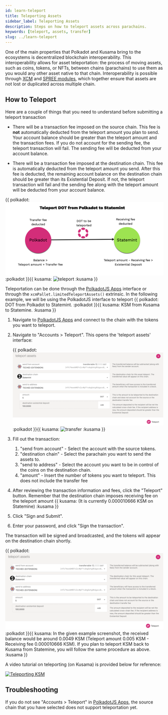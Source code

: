 ```yaml
---
id: learn-teleport
title: Teleporting Assets
sidebar_label: Teleporting Assets
description: Steps on how to teleport assets across parachains.
keywords: [teleport, assets, transfer]
slug: ../learn-teleport
---
```


One of the main properties that Polkadot and Kusama bring to the ecosystems is decentralized
blockchain interoperability. This interoperability allows for asset teleportation: the process of
moving assets, such as coins, tokens, or NFTs, between chains (parachains) to use them as you would
any other asset native to that chain. Interoperability is possible through [XCM][] and [SPREE
modules][], which together ensure that assets are not lost or duplicated across multiple chain.

## How to Teleport

Here are a couple of things that you need to understand before submitting a teleport transaction

- There will be a transaction fee imposed on the source chain. This fee is **not** automatically
  deducted from the teleport amount you plan to send. Your account balance should be greater than
  the teleport amount and the transaction fees. If you do not account for the sending fee, the
  teleport transaction will fail. The sending fee will be deducted from your account balance.

- There will be a transaction fee imposed at the destination chain. This fee is automatically
  deducted from the teleport amount you send. After this fee is deducted, the remaining account
  balance on the destination chain should be greater than its Existential Deposit. If not, the
  teleport transaction will fail and the sending fee along with the teleport amount will be deducted
  from your account balance.


{{ polkadot: ![teleport](../assets/Teleport-DOT-Statemint.png) :polkadot }}{{ kusama: ![teleport](../assets/kusama/KSM-teleport-small.png) :kusama }}
  

Teleportation can be done through the [PolkadotJS Apps] interface or through the
`xcmPallet.limitedTeleportAssets()` extrinsic. In the following example, we will be using the
PolkadotJS interface to teleport {{ polkadot: DOT from Polkadot to Statemint. :polkadot }}{{ kusama: KSM from Kusama to Statemine. :kusama }}

1. Navigate to [PolkadotJS Apps] and connect to the chain with the tokens you want to teleport.
2. Navigate to "Accounts > Teleport". This opens the 'teleport assets' interface:

   {{ polkadot: ![teleport](../assets/statemint/Statemint-Teleport-2.png) :polkadot }}{{ kusama: ![transfer](../assets/kusama/ksm-teleport-apps.png) :kusama }}

3. Fill out the transaction:
   1. "send from account" - Select the account with the source tokens.
   2. "destination chain" - Select the parachain you want to send the assets to.
   3. "send to address" - Select the account you want to be in control of the coins on the
      destination chain.
   4. "amount" - Insert the number of tokens you want to teleport. This does not include the
      transfer fee
4. After reviewing the transaction information and fees, click the "Teleport" button. Remember that
   the destination chain imposes receiving fee on the teleport amount {{ kusama: (It is currently 0.000010666 KSM on
   Statemine) :kusama }}
5. Click "Sign and Submit".
6. Enter your password, and click "Sign the transaction".

The transaction will be signed and broadcasted, and the tokens will appear on the destination chain
shortly. 

{{ polkadot: ![teleport balance](../assets/statemint/Statemint-Teleport-2.png)  :polkadot }}{{ kusama: In the given example screenshot, the received balance would be around 0.0049 KSM (Teleport amount
0.005 KSM - Receiving fee 0.000010666 KSM). If you plan to teleport KSM back to Kusama from Statemine, you
will follow the same procedure as above. :kusama }}

A video tutorial on teleporting (on Kusama) is provided below for reference:

[![Teleporting KSM](https://img.youtube.com/vi/PGyDpH2kad8/0.jpg)](https://youtu.be/PGyDpH2kad8)

## Troubleshooting

If you do not see "Accounts > Teleport" in [PolkadotJS Apps], the source chain that you have
selected does not support teleportation yet.

[polkadotjs apps]: https://polkadot.js.org/apps/
[xcm]: learn-cross-consensus.md
[spree modules]: learn-spree.md
